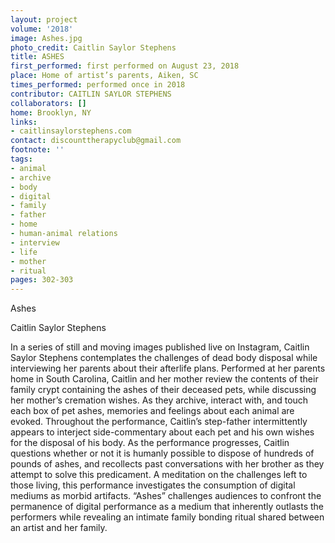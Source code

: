 ```yaml
---
layout: project
volume: '2018'
image: Ashes.jpg
photo_credit: Caitlin Saylor Stephens
title: ASHES
first_performed: first performed on August 23, 2018
place: Home of artist’s parents, Aiken, SC
times_performed: performed once in 2018
contributor: CAITLIN SAYLOR STEPHENS
collaborators: []
home: Brooklyn, NY
links:
- caitlinsaylorstephens.com
contact: discounttherapyclub@gmail.com
footnote: ''
tags:
- animal
- archive
- body
- digital
- family
- father
- home
- human-animal relations
- interview
- life
- mother
- ritual
pages: 302-303
---
```




Ashes

Caitlin Saylor Stephens

In a series of still and moving images published live on Instagram, Caitlin Saylor Stephens contemplates the challenges of dead body disposal while interviewing her parents about their afterlife plans. Performed at her parents home in South Carolina, Caitlin and her mother review the contents of their family crypt containing the ashes of their deceased pets, while discussing her mother’s cremation wishes. As they archive, interact with, and touch each box of pet ashes, memories and feelings about each animal are evoked. Throughout the performance, Caitlin’s step-father intermittently appears to interject side-commentary about each pet and his own wishes for the disposal of his body. As the performance progresses, Caitlin questions whether or not it is humanly possible to dispose of hundreds of pounds of ashes, and recollects past conversations with her brother as they attempt to solve this predicament. A meditation on the challenges left to those living, this performance investigates the consumption of digital mediums as morbid artifacts. “Ashes” challenges audiences to confront the permanence of digital performance as a medium that inherently outlasts the performers while revealing an intimate family bonding ritual shared between an artist and her family.
